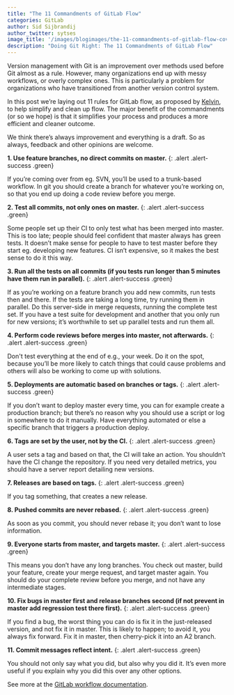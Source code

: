 ```yaml
---
title: "The 11 Commandments of GitLab Flow"
categories: GitLab
author: Sid Sijbrandij
author_twitter: sytses
image_title: '/images/blogimages/the-11-commandments-of-gitlab-flow-cover.png'
description: "Doing Git Right: The 11 Commandments of GitLab Flow"
---
```


Version management with Git is an improvement over methods used before Git almost as a rule. However, many organizations end up with messy workflows, or overly complex ones. This is particularly a problem for organizations who have transitioned from another version control system.

In this post we’re laying out 11 rules for GitLab flow, as proposed by [Kelvin], to help simplify and clean up flow. The major benefit of the commandments (or so we hope) is that it simplifies your process and produces a more efficient and cleaner outcome.
 
We think there’s always improvement and everything is a draft. So as always, feedback and other opinions are welcome.

<!-- more -->

<i class="fa fa-code-fork" aria-hidden="true"></i>   **1. Use feature branches, no direct commits on master.**
{: .alert .alert-success .green}

If you’re coming over from eg. SVN, you’ll be used to a trunk-based workflow. In git you should create a branch for whatever you’re working on, so that you end up doing a code review before you merge.

<i class="fa fa-check-square-o" aria-hidden="true"></i> **2. Test all commits, not only ones on master.**
{: .alert .alert-success .green}

Some people set up their CI to only test what has been merged into master. This is too late; people should feel confident that master always has green tests. It doesn’t make sense for people to have to test master before they start eg. developing new features. CI isn’t expensive, so it makes the best sense to do it this way.

<i class="fa fa-flask" aria-hidden="true"></i> **3. Run all the tests on all commits (if you tests run longer than 5 minutes have them run in parallel).**
{: .alert .alert-success .green}

If as you’re working on a feature branch you add new commits, run tests then and there. If the tests are taking a long time, try running them in parallel. Do this server-side in merge requests, running the complete test set. If you have a test suite for development and another that you only run for new versions; it’s worthwhile to set up parallel tests and run them all. 

<i class="fa fa-code" aria-hidden="true"></i> **4. Perform code reviews before merges into master, not afterwards.**
{: .alert .alert-success .green}

Don't test everything at the end of e.g., your week. Do it on the spot, because you’ll be more likely to catch things that could cause problems and others will also be working to come up with solutions.

<i class="fa fa-terminal" aria-hidden="true"></i> **5. Deployments are automatic based on branches or tags.**
{: .alert .alert-success .green}

If you don’t want to deploy master every time, you can for example create a production branch; but there’s no reason why you should use a script or log in somewhere to do it manually. Have everything automated or else a specific branch that triggers a production deploy.

<i class="fa fa-tags" aria-hidden="true"></i> **6. Tags are set by the user, not by the CI.**
{: .alert .alert-success .green}

A user sets a tag and based on that, the CI will take an action. You shouldn’t have the CI change the repository. If you need very detailed metrics, you should have a server report detailing new versions.

<i class="fa fa-cloud-upload" aria-hidden="true"></i> **7. Releases are based on tags.**
{: .alert .alert-success .green}

If you tag something, that creates a new release.

<i class="fa fa-eye-slash" aria-hidden="true"></i> **8. Pushed commits are never rebased.**
{: .alert .alert-success .green}

As soon as you commit, you should never rebase it; you don’t want to lose information. 

<i class="fa fa-folder-open-o" aria-hidden="true"></i> **9. Everyone starts from master, and targets master.**
{: .alert .alert-success .green}

This means you don’t have any long branches. You check out master, build your feature, create your merge request, and target master again. You should do your complete review before you merge, and not have any intermediate stages.

<i class="fa fa-bug" aria-hidden="true"></i> **10. Fix bugs in master first and release branches second (if not prevent in master add regression test there first).**
{: .alert .alert-success .green}

If you find a bug, the worst thing you can do is fix it in the just-released version, and not fix it in master. This is likely to happen; to avoid it, you always fix forward. Fix it in master, then cherry-pick it into an A2 branch. 

<i class="fa fa-pencil-square-o" aria-hidden="true"></i> **11. Commit messages reflect intent.**
{: .alert .alert-success .green}
 
You should not only say what you did, but also why you did it. It’s even more useful if you explain why you did this over any other options. 

See more at the [GitLab workflow documentation][doc].

<!-- identifiers -->

[kelvin]: https://gitlab.com/u/kelvinmutuma
[doc]: http://doc.gitlab.com/ee/workflow/gitlab_flow.html
[ce]: /images/blogimages/gitlab-ce-network.png

<style>
.green {
  color: rgb(60,118,61) !important;
}
.green i {
  color: rgb(85,68,136) !important;
}
</style>
